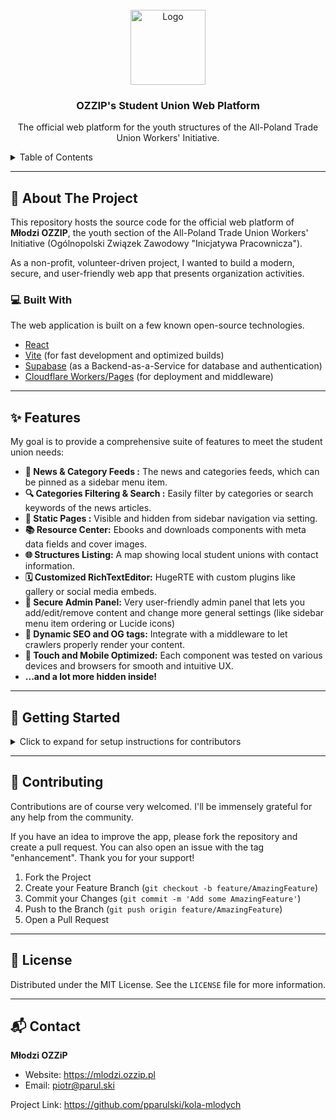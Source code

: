 <br />
<div align="center">
  <a href="https://mlodzi.ozzip.pl">
    <img src="https://mlodzi.ozzip.pl/lovable-uploads/8bc5ecba-6aff-442e-81b0-0c51f2cc9cc7.png" alt="Logo" width="120" height="120">
  </a>

  <h3 align="center">OZZIP's Student Union Web Platform</h3>

  <p align="center">
    The official web platform for the youth structures of the All-Poland Trade Union Workers' Initiative.
  </p>
</div>

<!-- TABLE OF CONTENTS -->
<details>
  <summary>Table of Contents</summary>
  <ol>
    <li>
      <a href="#-about-the-project">About The Project</a>
      <ul>
        <li><a href="#-built-with">Built With</a></li>
      </ul>
    </li>
    <li><a href="#-features">Features</a></li>
    <li><a href="#-getting-started">Getting Started</a></li>
    <li><a href="#-contributing">Contributing</a></li>
    <li><a href="#-license">License</a></li>
    <li><a href="#-contact">Contact</a></li>
  </ol>
</details>

---

## 📜 About The Project

This repository hosts the source code for the official web platform of **Młodzi OZZIP**, the youth section of the  All-Poland Trade Union Workers' Initiative (Ogólnopolski Związek Zawodowy "Inicjatywa Pracownicza").

As a non-profit, volunteer-driven project, I wanted to build a modern, secure, and user-friendly web app that presents organization activities.

### 💻 Built With

The web application is built on a few known open-source technologies.

*   [React](https://reactjs.org/)
*   [Vite](https://vitejs.dev/) (for fast development and optimized builds)
*   [Supabase](https://supabase.com/) (as a Backend-as-a-Service for database and authentication)
*   [Cloudflare Workers/Pages](https://workers.cloudflare.com/) (for deployment and middleware)

---

## ✨ Features

My goal is to provide a comprehensive suite of features to meet the student union needs:

*   **📢 News & Category Feeds :** The news and categories feeds, which can be pinned as a sidebar menu item.
*   **🔍 Categories Filtering & Search :** Easily filter by categories or search keywords of the news articles.
*   **📄 Static Pages :** Visible and hidden from sidebar navigation via setting.
*   **📚 Resource Center:** Ebooks and downloads components with meta data fields and cover images.
*   **🌐 Structures Listing:** A map showing local student unions with contact information.
*   **🗓️ Customized RichTextEditor:** HugeRTE with custom plugins like gallery or social media embeds.
*   **🔐 Secure Admin Panel:** Very user-friendly admin panel that lets you add/edit/remove content and change more general settings (like sidebar menu item ordering or Lucide icons)
*   **🔗 Dynamic SEO and OG tags:** Integrate with a middleware to let crawlers properly render your content.
*   **📱 Touch and Mobile Optimized:** Each component was tested on various devices and browsers for smooth and intuitive UX.
*   **...and a lot more hidden inside!**
---

## 🚀 Getting Started

<details>
  <summary>Click to expand for setup instructions for contributors</summary>

We welcome contributors who share our vision! To get a local copy up and running, please follow these simple steps.

### Prerequisites

Make sure you have Node.js and npm installed on your system.
* npm
  ```sh
  npm install npm@latest -g
  ```

### Installation

1. Clone the repo
   ```sh
   git clone https://github.com/your_username/your_repository.git
   ```
2. Install NPM packages
   ```sh
   npm install
   ```
3. Run the development server
   ```sh
   npm run start
   ```
</details>

---

## 🤝 Contributing

Contributions are of course very welcomed. I'll be immensely grateful for any help from the community.

If you have an idea to improve the app, please fork the repository and create a pull request. You can also open an issue with the tag "enhancement". Thank you for your support!

1.  Fork the Project
2.  Create your Feature Branch (`git checkout -b feature/AmazingFeature`)
3.  Commit your Changes (`git commit -m 'Add some AmazingFeature'`)
4.  Push to the Branch (`git push origin feature/AmazingFeature`)
5.  Open a Pull Request

---

## 📄 License

Distributed under the MIT License. See the `LICENSE` file for more information.

---

## 📬 Contact

**Młodzi OZZiP**
*   Website: https://mlodzi.ozzip.pl
*   Email: piotr@parul.ski

Project Link: https://github.com/pparulski/kola-mlodych